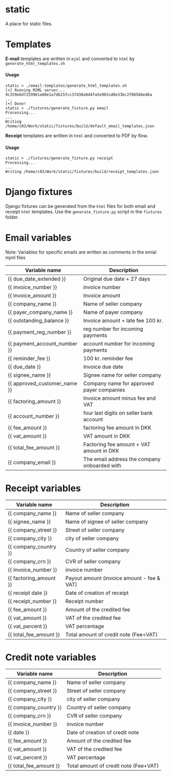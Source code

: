 # static
A place for static files.


# Templates
**E-mail** templates are written in `mjml` and converted to `html` by `generate_html_templates.sh`

#### Usage
```
static > ./email-templates/generate_html_templates.sh 
[+] Running MJML server...
9c359e6d7259961e80e1a7db15fcc37d30a9d4fa5e983cd0e33bc2f06584e46a
...
[+] Done!
static > ./fixtures/generate_fixture.py email
Processing...
...
Writing /home/c03/Work/static/fixtures/build/default_email_templates.json
```

**Receipt** templates are written in `html` and converted to PDF by flow.
#### Usage

```
static > ./fixtures/generate_fixture.py receipt
Processing...
...
Writing /home/c03/Work/static/fixtures/build/receipt_templates.json
```

# Django fixtures
Django fixtures can be generated from the `html` files for both email and receipt `html` templates. Use the `generate_fixture.py` script in the `fixtures` folder.

# Email variables
Note: Variables for specific emails are written as comments in the emial mjml files

Variable name | Description
------------ | -------------
{{ due_date_extended }} | Original due date + 27 days
{{ invoice_number }} | invoice number
{{ invoice_amount }} | Invoice amount
{{ company_name }} | Name of seller company
{{ payer_company_name }} | Name of payer company
{{ outstanding_balance }} | Invoice amount + late fee 100 kr.
{{ payment_reg_number }} | reg number for incoming payments
{{ payment_account_number }} | account number for incoming payments
{{ reminder_fee }} | 100 kr. reminder fee
{{ due_date }} | Invoice due date
{{ signee_name }} | Signee name for seller company
{{ approved_customer_name }} | Company name for approved payer companies
{{ factoring_amount }} | Invoice amount minus fee and VAT
{{ account_number }} | four last digits on seller bank account
{{ fee_amount }} | factoring fee amount in DKK
{{ vat_amount }} | VAT amount in DKK
{{ total_fee_amount }} | Factoring fee amount + VAT amount in DKK
{{ company_email }} | The email address the company onboarded with

# Receipt variables

Variable name | Description
------------ | -------------
{{ company_name }} | Name of seller company
{{ signee_name }} | Name of signee of seller company
{{ company_street }} | Street of seller company
{{ company_city }} | city of seller company
{{ company_country }} | Country of seller company
{{ company_crn }} | CVR of seller company
{{ invoice_number }} | invoice number
{{ factoring_amount }} | Payout amount (invoice amount - fee & VAT)
{{ receipt date }} | Date of creation of receipt
{{ receipt_number }} | Receipt number
{{ fee_amount }} | Amount of the credited fee
{{ vat_amount }} | VAT of the credited fee
{{ vat_percent }} | VAT percentage
{{ total_fee_amount }} | Total amount of credit note (Fee+VAT)

# Credit note variables

Variable name | Description
------------ | -------------
{{ company_name }} | Name of seller company
{{ company_street }} | Street of seller company
{{ company_city }} | city of seller company
{{ company_country }} | Country of seller company
{{ company_crn }} | CVR of seller company
{{ invoice_number }} | invoice number
{{ date }} | Date of creation of credit note
{{ fee_amount }} | Amount of the credited fee
{{ vat_amount }} | VAT of the credited fee
{{ vat_percent }} | VAT percentage
{{ total_fee_amount }} | Total amount of credit note (Fee+VAT)
